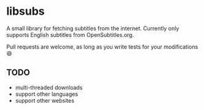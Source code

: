 
# libsubs

A small library for fetching subtitles from the internet.
Currently only supports English subtitles from OpenSubtitles.org.

Pull requests are welcome, as long as you write tests for your modifications :smile:

## TODO

- multi-threaded downloads
- support other languages
- support other websites

